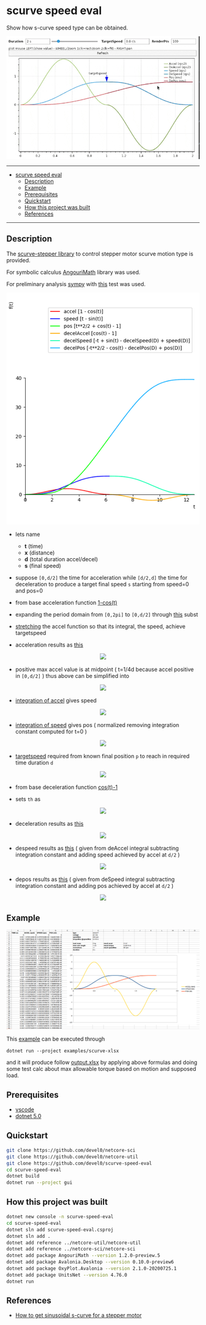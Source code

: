 # scurve speed eval

Show how s-curve speed type can be obtained.

<img src="data/img/demo.gif" width="700"/>

---

<!-- TOC -->
- [scurve speed eval](#scurve-speed-eval)
  * [Description](#description)
  * [Example](#example)
  * [Prerequisites](#prerequisites)
  * [Quickstart](#quickstart)
  * [How this project was built](#how-this-project-was-built)
  * [References](#references)
<!-- TOCEND -->

---

## Description

The [scurve-stepper library](scurve-impulse-stepper/README.md) to control stepper motor scurve motion type is provided.

For symbolic calculus [AngouriMath](https://github.com/asc-community/AngouriMath) library was used.

For preliminary analysis [sympy](https://github.com/sympy/sympy) with [this](data/test.py) test was used.

![](data/img/scurve-accel-decel.png)

- lets name
    - **t** (time)
    - **x** (distance) 
    - **d** (total duration accel/decel)
    - **s** (final speed)

- suppose `[0,d/2]` the time for acceleration while `[d/2,d]` the time for deceleration to produce a target final speed `s` starting from speed=0 and pos=0
- from base acceleration function [1-cos(t)][1]
- expanding the period domain from `[0,2pi]` to `[0,d/2]` through [this][2] subst
- [stretching][3] the accel function so that its integral, the speed, achieve targetspeed
- acceleration results as [this][4]

<!-- $$
\large
accel(t)=\frac{2\cdot s}{d}\cdot\left(1-\cos\left(\frac{4\cdot\pi\cdot t}{d}\right)\right)
$$ --> 

<div align="center"><img src="https://render.githubusercontent.com/render/math?math=%5Clarge%0Aaccel(t)%3D%5Cfrac%7B2%5Ccdot%20s%7D%7Bd%7D%5Ccdot%5Cleft(1-%5Ccos%5Cleft(%5Cfrac%7B4%5Ccdot%5Cpi%5Ccdot%20t%7D%7Bd%7D%5Cright)%5Cright)"></div>

- positive max accel value is at midpoint ( t=1/4d because accel positive in `[0,d/2]` ) thus above can be simplified into

<!-- $$
\large
maxAccel=\frac{4\cdot s}{d}
$$ --> 

<div align="center"><img src="https://render.githubusercontent.com/render/math?math=%5Clarge%0AmaxAccel%3D%5Cfrac%7B4%5Ccdot%20s%7D%7Bd%7D"></div>

- [integration of accel][5] gives speed

<!-- $$
\large
speed(t) = \frac{2\cdot s}{d} \cdot \left( t - \frac{d\cdot \sin\left(\frac{4\cdot\pi\cdot t}{d}\right)}{4\cdot\pi} \right)
$$ --> 

<div align="center"><img src="https://render.githubusercontent.com/render/math?math=%5Clarge%0Aspeed(t)%20%3D%20%5Cfrac%7B2%5Ccdot%20s%7D%7Bd%7D%20%5Ccdot%20%5Cleft(%20t%20-%20%5Cfrac%7Bd%5Ccdot%20%5Csin%5Cleft(%5Cfrac%7B4%5Ccdot%5Cpi%5Ccdot%20t%7D%7Bd%7D%5Cright)%7D%7B4%5Ccdot%5Cpi%7D%20%5Cright)"></div>

- [integration of speed][6] gives pos ( normalized removing integration constant computed for t=0 )

<!-- $$
\large
pos(t) = \frac{s\cdot d \cdot \left( \cos\left(\frac{4\cdot\pi\cdot t}{d}\right)-1 \right)}{8\cdot\pi^2} + \frac{s\cdot t^2}{d}
$$ --> 

<div align="center"><img src="https://render.githubusercontent.com/render/math?math=%5Clarge%0Apos(t)%20%3D%20%5Cfrac%7Bs%5Ccdot%20d%20%5Ccdot%20%5Cleft(%20%5Ccos%5Cleft(%5Cfrac%7B4%5Ccdot%5Cpi%5Ccdot%20t%7D%7Bd%7D%5Cright)-1%20%5Cright)%7D%7B8%5Ccdot%5Cpi%5E2%7D%20%2B%20%5Cfrac%7Bs%5Ccdot%20t%5E2%7D%7Bd%7D"></div>

- [targetspeed][7] required from known final position `p` to reach in required time duration `d`

<!-- $$
\large
s = \frac{2\cdot p}{d}
$$ --> 

<div align="center"><img src="https://render.githubusercontent.com/render/math?math=%5Clarge%0As%20%3D%20%5Cfrac%7B2%5Ccdot%20p%7D%7Bd%7D"></div>

- from base deceleration function [cos(t)-1][8]

- sets `th` as

<!-- $$
\large
th=t-\frac{d}{2}
$$ --> 

<div align="center"><img src="https://render.githubusercontent.com/render/math?math=%5Clarge%0Ath%3Dt-%5Cfrac%7Bd%7D%7B2%7D"></div>

- deceleration results as [this][9]

<!-- $$
\large
deAccel\left(th\right) = \frac{2\cdot s}{d}\cdot\left(\cos\left(\frac{4\cdot\pi\cdot th}{d}\right)-1\right)
$$ --> 

<div align="center"><img src="https://render.githubusercontent.com/render/math?math=%5Clarge%0AdeAccel%5Cleft(th%5Cright)%20%3D%20%5Cfrac%7B2%5Ccdot%20s%7D%7Bd%7D%5Ccdot%5Cleft(%5Ccos%5Cleft(%5Cfrac%7B4%5Ccdot%5Cpi%5Ccdot%20th%7D%7Bd%7D%5Cright)-1%5Cright)"></div>

- despeed results as [this][10] ( given from deAccel integral subtracting integration constant and adding speed achieved by accel at `d/2` )

<!-- $$
\large
deSpeed\left(th\right) = \frac{2\cdot s\cdot\sin\left(\frac{4\cdot\pi\cdot th}{d} \right)}{4\cdot\pi}-\frac{2\cdot s\cdot th}{d}+s
$$ --> 

<div align="center"><img src="https://render.githubusercontent.com/render/math?math=%5Clarge%0AdeSpeed%5Cleft(th%5Cright)%20%3D%20%5Cfrac%7B2%5Ccdot%20s%5Ccdot%5Csin%5Cleft(%5Cfrac%7B4%5Ccdot%5Cpi%5Ccdot%20th%7D%7Bd%7D%20%5Cright)%7D%7B4%5Ccdot%5Cpi%7D-%5Cfrac%7B2%5Ccdot%20s%5Ccdot%20th%7D%7Bd%7D%2Bs"></div>

- depos results as [this][11] ( given from deSpeed integral subtracting integration constant and adding pos achieved by accel at `d/2` )

<!-- $$
\large
dePos\left(th\right) = \frac{s\cdot d\cdot\left( 1-\cos\left(\frac{4\cdot\pi\cdot th}{d}\right) \right)}{8\cdot\pi^2}-\frac{s\cdot th^2}{d}+s\cdot th+\frac{s\cdot d}{4}
$$ --> 

<div align="center"><img src="https://render.githubusercontent.com/render/math?math=%5Clarge%0AdePos%5Cleft(th%5Cright)%20%3D%20%5Cfrac%7Bs%5Ccdot%20d%5Ccdot%5Cleft(%201-%5Ccos%5Cleft(%5Cfrac%7B4%5Ccdot%5Cpi%5Ccdot%20th%7D%7Bd%7D%5Cright)%20%5Cright)%7D%7B8%5Ccdot%5Cpi%5E2%7D-%5Cfrac%7Bs%5Ccdot%20th%5E2%7D%7Bd%7D%2Bs%5Ccdot%20th%2B%5Cfrac%7Bs%5Ccdot%20d%7D%7B4%7D"></div>

[1]: https://github.com/devel0/scurve-speed-eval/blob/435327c86769302a22fa54fb6b349a60a1b640d1/gui%2FProgram.cs#L48
[2]: https://github.com/devel0/scurve-speed-eval/blob/435327c86769302a22fa54fb6b349a60a1b640d1/gui%2FProgram.cs#L49
[3]: https://github.com/devel0/scurve-speed-eval/blob/435327c86769302a22fa54fb6b349a60a1b640d1/gui%2FProgram.cs#L50
[4]: https://github.com/devel0/scurve-speed-eval/blob/435327c86769302a22fa54fb6b349a60a1b640d1/gui%2FProgram.cs#L51
[5]: https://github.com/devel0/scurve-speed-eval/blob/435327c86769302a22fa54fb6b349a60a1b640d1/gui%2FProgram.cs#L53
[6]: https://github.com/devel0/scurve-speed-eval/blob/435327c86769302a22fa54fb6b349a60a1b640d1/gui%2FProgram.cs#L57
[7]: https://github.com/devel0/scurve-speed-eval/blob/435327c86769302a22fa54fb6b349a60a1b640d1/gui%2FProgram.cs#L60
[8]: https://github.com/devel0/scurve-speed-eval/blob/435327c86769302a22fa54fb6b349a60a1b640d1/gui%2FProgram.cs#L62
[9]: https://github.com/devel0/scurve-speed-eval/blob/435327c86769302a22fa54fb6b349a60a1b640d1/gui%2FProgram.cs#L65
[10]: https://github.com/devel0/scurve-speed-eval/blob/435327c86769302a22fa54fb6b349a60a1b640d1/gui%2FProgram.cs#L69
[11]: https://github.com/devel0/scurve-speed-eval/blob/435327c86769302a22fa54fb6b349a60a1b640d1/gui%2FProgram.cs#L72

## Example

![](data/img/example.png)

This [example](examples/scurve-xlsx/Program.cs) can be executed through

```
dotnet run --project examples/scurve-xlsx
```

and it will produce follow [output.xlsx](examples/scurve-xlsx/output.xlsx) by applying above formulas and doing some test calc about max allowable torque based on motion and supposed load.

## Prerequisites

- [vscode](https://code.visualstudio.com/)
- [dotnet 5.0](https://dotnet.microsoft.com/download)

## Quickstart

```sh
git clone https://github.com/devel0/netcore-sci
git clone https://github.com/devel0/netcore-util
git clone https://github.com/devel0/scurve-speed-eval
cd scurve-speed-eval
dotnet build
dotnet run --project gui
```

## How this project was built

```sh
dotnet new console -n scurve-speed-eval
cd scurve-speed-eval
dotnet sln add scurve-speed-eval.csproj
dotnet sln add .
dotnet add reference ../netcore-util/netcore-util
dotnet add reference ../netcore-sci/netcore-sci
dotnet add package AngouriMath --version 1.2.0-preview.5
dotnet add package Avalonia.Desktop --version 0.10.0-preview6
dotnet add package OxyPlot.Avalonia --version 2.1.0-20200725.1
dotnet add package UnitsNet --version 4.76.0
dotnet run
```

## References

- [How to get sinusoidal s-curve for a stepper motor](http://fightpc.blogspot.com/2018/04/how-to-get-sinusoidal-s-curve-for.html)
